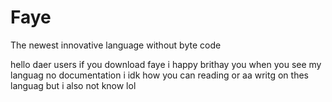 # Faye
The newest innovative language without byte code

hello daer users if you download faye i happy brithay you when you see my languag no documentation
i idk how you can reading or aa writg on thes languag but i also not know lol
